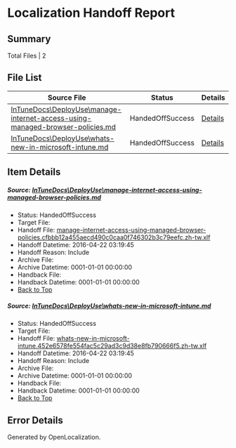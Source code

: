 # <a name='report-top'></a> Localization Handoff Report

## Summary
 Total Files | 2

## File List
 Source File | Status | Details 
 ----------- | ------ | ------- 
 [InTuneDocs\DeployUse\manage-internet-access-using-managed-browser-policies.md](https://github.com/Microsoft/IntuneDocs-pr/blob/cb63c1304c46b414213f5c17f71ddde9b57e5721/InTuneDocs/DeployUse/manage-internet-access-using-managed-browser-policies.md) | HandedOffSuccess | [Details](#2e60048b4a9777505bf925bdef2de805fe7e90f867)
 [InTuneDocs\DeployUse\whats-new-in-microsoft-intune.md](https://github.com/Microsoft/IntuneDocs-pr/blob/cb63c1304c46b414213f5c17f71ddde9b57e5721/InTuneDocs/DeployUse/whats-new-in-microsoft-intune.md) | HandedOffSuccess | [Details](#b4baf87a9d986d7864a47afc5ec65b1f43f022ef286)

## Item Details
##### <a name='2e60048b4a9777505bf925bdef2de805fe7e90f867'></a> Source: [InTuneDocs\DeployUse\manage-internet-access-using-managed-browser-policies.md](https://github.com/Microsoft/IntuneDocs-pr/blob/cb63c1304c46b414213f5c17f71ddde9b57e5721/InTuneDocs/DeployUse/manage-internet-access-using-managed-browser-policies.md)
* Status: HandedOffSuccess
* Target File: 
* Handoff File: [manage-internet-access-using-managed-browser-policies.cfbbb12a455aecd490c0caa0f746302b3c79eefc.zh-tw.xlf](https://github.com/Microsoft/EM.handoff/blob/33a9e2892d375ee5b50a1536eb3b7db12c19c825/ol-handoff/Microsoft/IntuneDocs-pr.zh-tw/master/manage-internet-access-using-managed-browser-policies.cfbbb12a455aecd490c0caa0f746302b3c79eefc.zh-tw.xlf)
* Handoff Datetime: 2016-04-22 03:19:45
* Handoff Reason: Include
* Archive File: 
* Archive Datetime: 0001-01-01 00:00:00
* Handback File: 
* Handback Datetime: 0001-01-01 00:00:00
* [Back to Top](#report-top)

##### <a name='b4baf87a9d986d7864a47afc5ec65b1f43f022ef286'></a> Source: [InTuneDocs\DeployUse\whats-new-in-microsoft-intune.md](https://github.com/Microsoft/IntuneDocs-pr/blob/cb63c1304c46b414213f5c17f71ddde9b57e5721/InTuneDocs/DeployUse/whats-new-in-microsoft-intune.md)
* Status: HandedOffSuccess
* Target File: 
* Handoff File: [whats-new-in-microsoft-intune.452e6578fe554fac5c29ad3c9d38e8fb790666f5.zh-tw.xlf](https://github.com/Microsoft/EM.handoff/blob/33a9e2892d375ee5b50a1536eb3b7db12c19c825/ol-handoff/Microsoft/IntuneDocs-pr.zh-tw/master/whats-new-in-microsoft-intune.452e6578fe554fac5c29ad3c9d38e8fb790666f5.zh-tw.xlf)
* Handoff Datetime: 2016-04-22 03:19:45
* Handoff Reason: Include
* Archive File: 
* Archive Datetime: 0001-01-01 00:00:00
* Handback File: 
* Handback Datetime: 0001-01-01 00:00:00
* [Back to Top](#report-top)


## Error Details

Generated by OpenLocalization.
